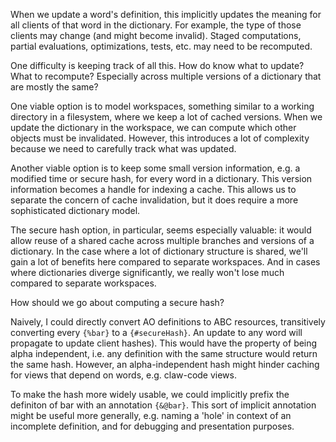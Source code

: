 
When we update a word's definition, this implicitly updates the meaning for all clients of that word in the dictionary. For example, the type of those clients may change (and might become invalid). Staged computations, partial evaluations, optimizations, tests, etc. may need to be recomputed.

One difficulty is keeping track of all this. How do know what to update? What to recompute? Especially across multiple versions of a dictionary that are mostly the same?

One viable option is to model workspaces, something similar to a working directory in a filesystem, where we keep a lot of cached versions. When we update the dictionary in the workspace, we can compute which other objects must be invalidated. However, this introduces a lot of complexity because we need to carefully track what was updated.

Another viable option is to keep some small version information, e.g. a modified time or secure hash, for every word in a dictionary. This version information becomes a handle for indexing a cache. This allows us to separate the concern of cache invalidation, but it does require a more sophisticated dictionary model.

The secure hash option, in particular, seems especially valuable: it would allow reuse of a shared cache across multiple branches and versions of a dictionary. In the case where a lot of dictionary structure is shared, we'll gain a lot of benefits here compared to separate workspaces. And in cases where dictionaries diverge significantly, we really won't lose much compared to separate workspaces.

How should we go about computing a secure hash?



Naively, I could directly convert AO definitions to ABC resources, transitively converting every `{%bar}` to a `{#secureHash}`. An update to any word will propagate to update client hashes). This would have the property of being alpha independent, i.e. any definition with the same structure would return the same hash. However, an alpha-independent hash might hinder caching for views that depend on words, e.g. claw-code views.

To make the hash more widely usable, we could implicitly prefix the definiton of bar with an annotation `{&@bar}`. This sort of implicit annotation might be useful more generally, e.g. naming a 'hole' in context of an incomplete definition, and for debugging and presentation purposes. 

